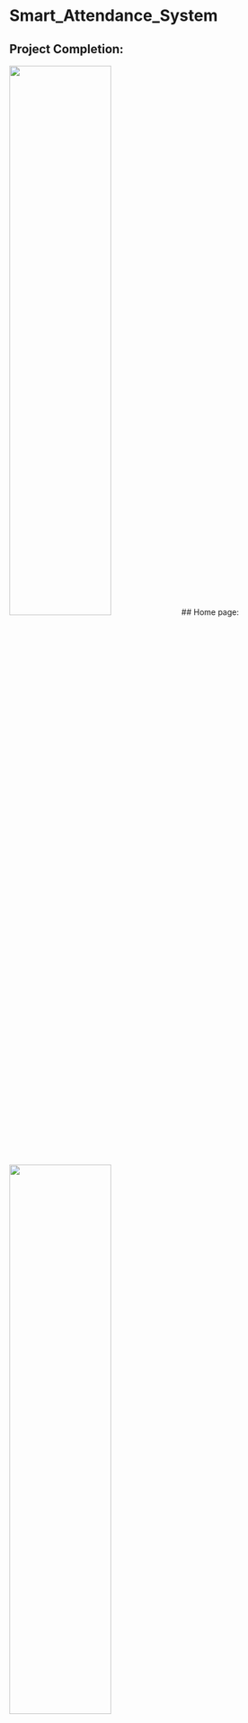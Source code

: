 # Smart_Attendance_System
## Project Completion:
<img src="https://user-images.githubusercontent.com/47039014/219177553-adb35ff8-9e1c-43e3-8714-a9f8bcac813f.png" width=60% height=50%>
## Home page:
<img src="https://user-images.githubusercontent.com/47039014/219176264-91c64a97-dd7e-43d3-883c-a38d7e891d53.png" width=60% height=50%>

## Mark Attendanec:
<img src="https://user-images.githubusercontent.com/47039014/219176025-4d9d660f-83f9-40fc-8f53-1bef5b437221.png" width=60% height=60%>

## Attendance sheet:
<img src="https://user-images.githubusercontent.com/47039014/219174507-806481aa-1454-45b9-a119-9eb13ba1d2d1.png" width=60% height=60%>

